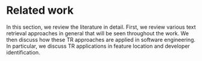 # Related work

In this section, we review the literature in detail. First, we review various
text retrieval approaches in general that will be seen throughout the work. We
then discuss how these TR approaches are applied in software engineering. In
particular, we discuss TR applications in feature location and developer
identification.

